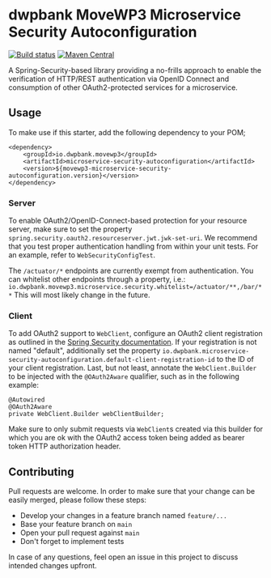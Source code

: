 # dwpbank MoveWP3 Microservice Security Autoconfiguration

[![Build status](https://travis-ci.com/movewp3/microservice-security-autoconfiguration.svg?branch=master)](https://img.shields.io/travis/com/movewp3/microservice-security-autoconfiguration) [![Maven Central](https://img.shields.io/maven-central/v/io.dwpbank.movewp3/microservice-security-autoconfiguration)](https://search.maven.org/artifact/io.dwpbank.movewp3/microservice-security-autoconfiguration)


A Spring-Security-based library providing a no-frills approach to enable the verification of HTTP/REST authentication via OpenID Connect and consumption of other OAuth2-protected services for a microservice.

## Usage

To make use if this starter, add the following dependency to your POM;

```
<dependency>
    <groupId>io.dwpbank.movewp3</groupId>
    <artifactId>microservice-security-autoconfiguration</artifactId>
    <version>${movewp3-microservice-security-autoconfiguration.version}</version>
</dependency>
```

### Server

To enable OAuth2/OpenID-Connect-based protection for your resource server, make sure to set the property `spring.security.oauth2.resourceserver.jwt.jwk-set-uri`. We recommend that you test proper authentication handling from within your unit tests. For an example, refer to `WebSecurityConfigTest`.

The `/actuator/*` endpoints are currently exempt from authentication.
You can whitelist other endpoints through a property, i.e.:
`io.dwpbank.movewp3.microservice.security.whitelist=/actuator/**,/bar/**`
This will most likely change in the future.

### Client

To add OAuth2 support to `WebClient`, configure an OAuth2 client registration as outlined in the [Spring Security documentation](https://docs.spring.io/spring-security/site/docs/5.3.2.RELEASE/reference/html5/#webflux-oauth2-login-sample-config). If your registration is not named "default", additionally set the property `io.dwpbank.microservice-security-autoconfiguration.default-client-registration-id` to the ID of your client registration. Last, but not least, annotate the `WebClient.Builder` to be injected with the `@OAuth2Aware` qualifier, such as in the following example:

```
@Autowired
@OAuth2Aware
private WebClient.Builder webClientBuilder;
```

Make sure to only submit requests via `WebClient`s created via this builder for which you are ok with the OAuth2 access token being added as bearer token HTTP authorization header.

## Contributing

Pull requests are welcome. In order to make sure that your change can be easily merged, please follow these steps:

* Develop your changes in a feature branch named `feature/...`
* Base your feature branch on `main`
* Open your pull request against `main`
* Don't forget to implement tests

In case of any questions, feel open an issue in this project to discuss intended changes upfront.
